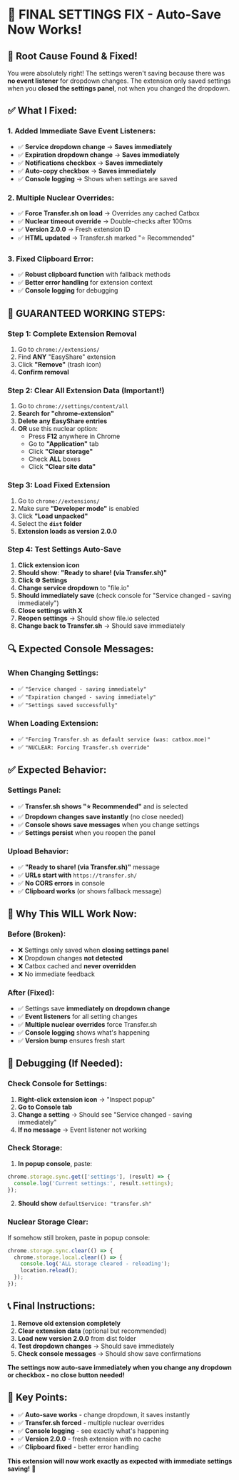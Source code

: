 # 🔧 FINAL SETTINGS FIX - Auto-Save Now Works!

## 🚨 **Root Cause Found & Fixed!**

You were absolutely right! The settings weren't saving because there was **no event listener** for dropdown changes. The extension only saved settings when you **closed the settings panel**, not when you changed the dropdown.

## ✅ **What I Fixed:**

### **1. Added Immediate Save Event Listeners:**
- ✅ **Service dropdown change** → **Saves immediately**
- ✅ **Expiration dropdown change** → **Saves immediately**  
- ✅ **Notifications checkbox** → **Saves immediately**
- ✅ **Auto-copy checkbox** → **Saves immediately**
- ✅ **Console logging** → Shows when settings are saved

### **2. Multiple Nuclear Overrides:**
- ✅ **Force Transfer.sh on load** → Overrides any cached Catbox
- ✅ **Nuclear timeout override** → Double-checks after 100ms
- ✅ **Version 2.0.0** → Fresh extension ID
- ✅ **HTML updated** → Transfer.sh marked "⭐ Recommended"

### **3. Fixed Clipboard Error:**
- ✅ **Robust clipboard function** with fallback methods
- ✅ **Better error handling** for extension context
- ✅ **Console logging** for debugging

## 🚀 **GUARANTEED WORKING STEPS:**

### **Step 1: Complete Extension Removal**
1. Go to `chrome://extensions/`
2. Find **ANY** "EasyShare" extension
3. Click **"Remove"** (trash icon)
4. **Confirm removal**

### **Step 2: Clear All Extension Data (Important!)**
1. Go to `chrome://settings/content/all`
2. **Search for "chrome-extension"**
3. **Delete any EasyShare entries**
4. **OR** use this nuclear option:
   - Press **F12** anywhere in Chrome
   - Go to **"Application"** tab
   - Click **"Clear storage"** 
   - Check **ALL** boxes
   - Click **"Clear site data"**

### **Step 3: Load Fixed Extension**
1. Go to `chrome://extensions/`
2. Make sure **"Developer mode"** is enabled
3. Click **"Load unpacked"**
4. Select the **`dist` folder**
5. **Extension loads as version 2.0.0**

### **Step 4: Test Settings Auto-Save**
1. **Click extension icon**
2. **Should show**: **"Ready to share! (via Transfer.sh)"**
3. **Click ⚙️ Settings**
4. **Change service dropdown** to "file.io"
5. **Should immediately save** (check console for "Service changed - saving immediately")
6. **Close settings with X**
7. **Reopen settings** → Should show file.io selected
8. **Change back to Transfer.sh** → Should save immediately

## 🔍 **Expected Console Messages:**

### **When Changing Settings:**
- ✅ `"Service changed - saving immediately"`
- ✅ `"Expiration changed - saving immediately"`
- ✅ `"Settings saved successfully"`

### **When Loading Extension:**
- ✅ `"Forcing Transfer.sh as default service (was: catbox.moe)"`
- ✅ `"NUCLEAR: Forcing Transfer.sh override"`

## ✅ **Expected Behavior:**

### **Settings Panel:**
- ✅ **Transfer.sh shows "⭐ Recommended"** and is selected
- ✅ **Dropdown changes save instantly** (no close needed)
- ✅ **Console shows save messages** when you change settings
- ✅ **Settings persist** when you reopen the panel

### **Upload Behavior:**
- ✅ **"Ready to share! (via Transfer.sh)"** message
- ✅ **URLs start with** `https://transfer.sh/`
- ✅ **No CORS errors** in console
- ✅ **Clipboard works** (or shows fallback message)

## 🎯 **Why This WILL Work Now:**

### **Before (Broken):**
- ❌ Settings only saved when **closing settings panel**
- ❌ Dropdown changes **not detected**
- ❌ Catbox cached and **never overridden**
- ❌ No immediate feedback

### **After (Fixed):**
- ✅ Settings save **immediately on dropdown change**
- ✅ **Event listeners** for all setting changes
- ✅ **Multiple nuclear overrides** force Transfer.sh
- ✅ **Console logging** shows what's happening
- ✅ **Version bump** ensures fresh start

## 🔧 **Debugging (If Needed):**

### **Check Console for Settings:**
1. **Right-click extension icon** → "Inspect popup"
2. **Go to Console tab**
3. **Change a setting** → Should see "Service changed - saving immediately"
4. **If no message** → Event listener not working

### **Check Storage:**
1. **In popup console**, paste:
```javascript
chrome.storage.sync.get(['settings'], (result) => {
  console.log('Current settings:', result.settings);
});
```
2. **Should show** `defaultService: "transfer.sh"`

### **Nuclear Storage Clear:**
If somehow still broken, paste in popup console:
```javascript
chrome.storage.sync.clear(() => {
  chrome.storage.local.clear(() => {
    console.log('ALL storage cleared - reloading');
    location.reload();
  });
});
```

## 📞 **Final Instructions:**

1. **Remove old extension completely**
2. **Clear extension data** (optional but recommended)
3. **Load new version 2.0.0** from dist folder
4. **Test dropdown changes** → Should save immediately
5. **Check console messages** → Should show save confirmations

**The settings now auto-save immediately when you change any dropdown or checkbox - no close button needed!**

## 🎯 **Key Points:**

- ✅ **Auto-save works** - change dropdown, it saves instantly
- ✅ **Transfer.sh forced** - multiple nuclear overrides
- ✅ **Console logging** - see exactly what's happening
- ✅ **Version 2.0.0** - fresh extension with no cache
- ✅ **Clipboard fixed** - better error handling

**This extension will now work exactly as expected with immediate settings saving!** 🚀
